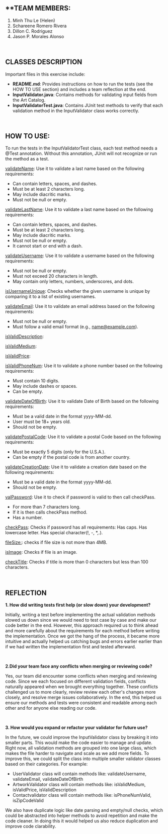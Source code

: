 ## **TEAM MEMBERS:
1. Minh Thu Le (Helen)
2. Schareene Romero Rivera
3. Dillon C. Rodriguez
4. Jason P. Morales Alonso 

<br>

## **CLASSES DESCRIPTION**

Important files in this exercise include:
- **README.md**: Provides instructions on how to run the tests (see the HOW TO USE section) and includes a team reflection at the end.
- **InputValidator.java**: Contains methods for validating input fields from the Art Catalog.
- **InputValidatorTest.java**: Contains JUnit test methods to verify that each validation method in the InputValidator class works correctly.

<br>

## **HOW TO USE**:

To run the tests in the InputValidatorTest class, each test method needs a @Test annotation. Without this annotation, JUnit will not recognize or run the method as a test.

<ins>validateName</ins>: Use it to validate a last name based on the following requirements:
- Can contain letters, spaces, and dashes.
- Must be at least 2 characters long.
- May include diacritic marks.
- Must not be null or empty.

<ins>validateLastName</ins>: Use it to validate a last name based on the following requirements:
- Can contain letters, spaces, and dashes.
- Must be at least 2 characters long.
- May include diacritic marks.
- Must not be null or empty.
- It cannot start or end with a dash.

<ins>validateUsername</ins>: Use it to validate a username based on the following requirements:
- Must not be null or empty.
- Must not exceed 20 characters in length.
- May contain only letters, numbers, underscores, and dots.

<ins>isUsernameUnique</ins>: Checks whether the given username is unique by comparing it to a list of existing usernames.

<ins>validateEmail</ins>: Use it to validate an email address based on the following requirements:
- Must not be null or empty.
- Must follow a valid email format (e.g., name@example.com).

<ins>isValidDescription</ins>:

<ins>isValidMedium</ins>:

<ins>isValidPrice</ins>:

<ins>isValidPhoneNum</ins>: Use it to validate a phone number based on the following requirements:
- Must contain 10 digits.
- May include dashes or spaces.
- Can be empty.

<ins>validateDateOfBirth</ins>: Use it to validate Date of Birth based on the following requirements:
- Must be a valid date in the format yyyy-MM-dd.
- User must be 18+ years old. 
- Should not be empty.

<ins>validatePostalCode</ins>: Use it to validate a postal Code based on the following requirements:
- Must be exactly 5 digits (only for the U.S.A.).
- Can be empty if the postal code is from another country.

<ins>validateCreationDate</ins>: Use it to validate a creation date based on the following requirements:
- Must be a valid date in the format yyyy-MM-dd.
- Should not be empty.

<ins>valPassword</ins>: Use it to check if password is valid to then call checkPass.
- For more than 7 characters long.
- If it is then calls checkPass method.
- Has a number.

<ins>checkPass</ins>: Checks if password has all requirements:
Has caps.
Has lowercase letter.
Has special character(!, -, *,.).

<ins>fileSize:</ins>: checks if file size is not more than 4MB.

<ins>isImage</ins>: Checks if file is an image.

<ins>checkTitle</ins>: Checks if title is more than 0 characters but less than 100 characters.

<br>

## **REFLECTION** 
**1. How did writing tests first help (or slow down) your development?**

Initially, writing a test before implementing the actual validation methods slowed us down since we would need to test case by case and make our code better in the end. However, this approach required us to think ahead and more carefully about the requirements for each method before writing the implementation. Once we got the hang of the process, it became more intuitive and actually helped us catching bugs and errors earlier earlier than if we had written the implementation first and tested afterward.

<br>

**2.Did your team face any conflicts when merging or reviewing code?** 

Yes, our team did encounter some conflicts when merging and reviewing code. Since we each focused on different validation fields, conflicts naturally appeared when we brought everything together. These conflicts challenged us to more clearly, review review each other's changes more closely, and resolve merge issues collaboratively. In the end, this helped us  ensure  our methods and tests were consistent and readable among each other and for anyone else reading our code.

<br>

**3. How would you expand or refactor your validator for future use?** 

In the future, we could improve the InputValidator class by breaking it into smaller parts. This would make the code easier to manage and update. Right now, all validation methods are grouped into one large class, which makes the file harder to navigate and scale as we add more fields. To improve this, we could split the class into multiple smaller validator classes based on their categories.
For example: 
- UserValidator class will contain methods like: validateUsername, validateEmail, validateDateOfBirth
- ArtworkValidator class will contain methods like: isValidMedium, isValidPrice, isValidDescription
- Contactvalidator class will contain methods like: isPhoneNumValid, isZipCodeValid

We also have duplicate logic like date parsing and empty/null checks, which  could be abstracted into helper methods to avoid repetition and make the code cleaner. In doing this it would helped us also reduce duplication and improve code clarability. 

